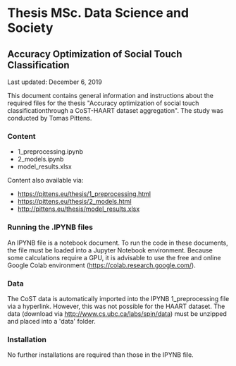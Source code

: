 # Thesis MSc. Data Science and Society
## Accuracy Optimization of Social Touch Classification
Last updated: December 6, 2019

This document contains general information and instructions about the required files for the thesis "Accuracy optimization of social touch classificationthrough a CoST-HAART dataset aggregation". The study was conducted by Tomas Pittens.

### Content

- 1_preprocessing.ipynb
- 2_models.ipynb
- model_results.xlsx

Content also available via:
- https://pittens.eu/thesis/1_preprocessing.html
- https://pittens.eu/thesis/2_models.html
- http://pittens.eu/thesis/model_results.xlsx

### Running the .IPYNB files

An IPYNB file is a notebook document. To run the code in these documents, the file must be loaded into a Jupyter Notebook environment. Because some calculations require a GPU, it is advisable to use the free and online Google Colab environment (https://colab.research.google.com/). 

### Data

The CoST data is automatically imported into the IPYNB 1_preprocessing file via a hyperlink. However, this was not possible for the HAART dataset. The data (download via http://www.cs.ubc.ca/labs/spin/data) must be unzipped and placed into a 'data' folder.

### Installation

No further installations are required than those in the IPYNB file.
